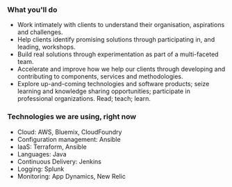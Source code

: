 ### What you'll do
* Work intimately with clients to understand their organisation, aspirations and challenges.
* Help clients identify promising solutions through participating in, and leading, workshops.
* Build real solutions through experimentation as part of a multi-faceted team.  
* Accelerate and improve how we help our clients through developing and contributing to components, services and methodologies.
* Explore up-and-coming technologies and software products; seize learning and knowledge sharing opportunities; participate in professional organizations. Read; teach; learn.

### Technologies we are using, right now
* Cloud: AWS, Bluemix, CloudFoundry
* Configuration management: Ansible
* IaaS: Terraform, Ansible
* Languages: Java
* Continuous Delivery: Jenkins
* Logging: Splunk
* Monitoring: App Dynamics, New Relic

